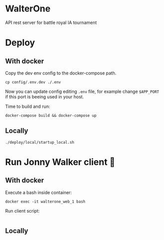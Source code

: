 # WalterOne
API rest server for battle royal IA tournament


# Deploy

## With docker
Copy the dev env config to the docker-compose path. 
```
cp config/.env.dev ./.env
```
Now you can update config editing `.env` file, for example change `$APP_PORT` if this port is beeing used in your host.


Time to build and run:
```
docker-compose build && docker-compose up
```

## Locally
```commandline
./deploy/local/startup_local.sh
```


# Run Jonny Walker client 🏇

## With docker

Execute a bash inside container:
```commandline
docker exec -it walterone_web_1 bash
```
Run client script:
```commandline

```
## Locally
```commandline

```
